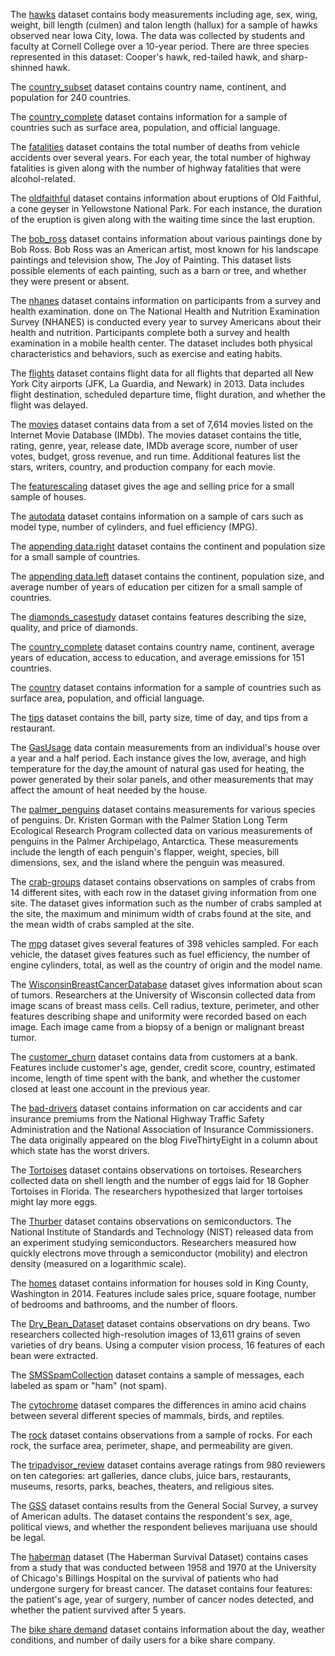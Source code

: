 The [hawks](https://github.com/mh2t/DS5110/blob/main/data/hawks.csv) dataset contains body measurements including age, sex, wing, weight, bill length (culmen) and talon length (hallux) for a sample of hawks observed near Iowa City, Iowa. The data was collected by students and faculty at Cornell College over a 10-year period. There are three species represented in this dataset: Cooper's hawk, red-tailed hawk, and sharp-shinned hawk.

The [country_subset](https://github.com/mh2t/DS5110/blob/main/data/country_subset.csv) dataset contains country name, continent, and population for 240 countries.

The [country_complete](https://github.com/mh2t/DS5110/blob/main/data/country_complete.csv) dataset contains information for a sample of countries such as surface area, population, and official language.

The [fatalities](https://github.com/mh2t/DS5110/blob/main/data/fatalities.csv) dataset contains the total number of deaths from vehicle accidents over several years. For each year, the total number of highway fatalities is given along with the number of highway fatalities that were alcohol-related.

The [oldfaithful](https://github.com/mh2t/DS5110/blob/main/data/oldfaithful.csv) dataset contains information about eruptions of Old Faithful, a cone geyser in Yellowstone National Park. For each instance, the duration of the eruption is given along with the waiting time since the last eruption.

The [bob_ross](https://github.com/mh2t/DS5110/blob/main/data/bob_ross.csv) dataset contains information about various paintings done by Bob Ross. Bob Ross was an American artist, most known for his landscape paintings and television show, The Joy of Painting. This dataset lists possible elements of each painting, such as a barn or tree, and whether they were present or absent.

The [nhanes](https://github.com/mh2t/DS5110/blob/main/data/nhanes.csv) dataset contains information on participants from a survey and health examination. done on The National Health and Nutrition Examination Survey (NHANES) is conducted every year to survey Americans about their health and nutrition. Participants complete both a survey and health examination in a mobile health center. The dataset includes both physical characteristics and behaviors, such as exercise and eating habits.

The [flights](https://github.com/mh2t/DS5110/blob/main/data/flights.csv) dataset contains flight data for all flights that departed all New York City airports (JFK, La Guardia, and Newark) in 2013. Data includes flight destination, scheduled departure time, flight duration, and whether the flight was delayed.

The [movies](https://github.com/mh2t/DS5110/blob/main/data/movies.csv) dataset contains data from a set of 7,614 movies listed on the Internet Movie Database (IMDb). The movies dataset contains the title, rating, genre, year, release date, IMDb average score, number of user votes, budget, gross revenue, and run time. Additional features list the stars, writers, country, and production company for each movie.

The [featurescaling](https://github.com/mh2t/DS5110/blob/main/data/featurescaling.csv) dataset gives the age and selling price for a small sample of houses.

The [autodata](https://github.com/mh2t/DS5110/blob/main/data/autodata.csv) dataset contains information on a sample of cars such as model type, number of cylinders, and fuel efficiency (MPG).

The [appending data.right](https://github.com/mh2t/DS5110/blob/main/data/appending-data-right.csv) dataset contains the continent and population size for a small sample of countries.

The [appending data.left](https://github.com/mh2t/DS5110/blob/main/data/appending-data-left.csv) dataset contains the continent, population size, and average number of years of education per citizen for a small sample of countries.

The [diamonds_casestudy](https://github.com/mh2t/DS5110/blob/main/data/diamonds_casestudy.csv) dataset contains features describing the size, quality, and price of diamonds.

The [country_complete](https://github.com/mh2t/DS5110/blob/main/data/country_complete.csv) dataset contains country name, continent, average years of education, access to education, and average emissions for 151 countries.

The [country](https://github.com/mh2t/DS5110/blob/main/data/country.csv) dataset contains information for a sample of countries such as surface area, population, and official language.

The [tips](https://github.com/mh2t/DS5110/blob/main/data/tips.csv) dataset contains the bill, party size, time of day, and tips from a restaurant.

The [GasUsage](https://github.com/mh2t/DS5110/blob/main/data/GasUsage.csv) data contain measurements from an individual's house over a year and a half period. Each instance gives the low, average, and high temperature for the day,the amount of natural gas used for heating, the power generated by their solar panels, and other measurements that may affect the amount of heat needed by the house.

The [palmer_penguins](https://github.com/mh2t/DS5110/blob/main/data/palmer_penguins.csv) dataset contains measurements for various species of penguins. Dr. Kristen Gorman with the Palmer Station Long Term Ecological Research Program collected data on various measurements of penguins in the Palmer Archipelago, Antarctica. These measurements include the length of each penguin's flapper, weight, species, bill dimensions, sex, and the island where the penguin was measured.

The [crab-groups](https://github.com/mh2t/DS5110/blob/main/data/crab-groups.csv) dataset contains observations on samples of crabs from 14 different sites, with each row in the dataset giving information from one site. The dataset gives information such as the number of crabs sampled at the site, the maximum and minimum width of crabs found at the site, and the mean width of crabs sampled at the site.

The [mpg](https://github.com/mh2t/DS5110/blob/main/data/mpg.csv) dataset gives several features of 398 vehicles sampled. For each vehicle, the dataset gives features such as fuel efficiency, the number of engine cylinders, total, as well as the country of origin and the model name.

The [WisconsinBreastCancerDatabase](https://github.com/mh2t/DS5110/blob/main/data/WisconsinBreastCancerDatabase.csv) dataset gives information about scan of tumors. Researchers at the University of Wisconsin collected data from image scans of breast mass cells. Cell radius, texture, perimeter, and other features describing shape and uniformity were recorded based on each image. Each image came from a biopsy of a benign or malignant breast tumor.

The [customer_churn](https://github.com/mh2t/DS5110/blob/main/data/customer_churn.csv) dataset contains data from customers at a bank. Features include customer's age, gender, credit score, country, estimated income, length of time spent with the bank, and whether the customer closed at least one account in the previous year.

The [bad-drivers](https://github.com/mh2t/DS5110/blob/main/data/bad-drivers.csv) dataset contains information on car accidents and car insurance premiums from the National Highway Traffic Safety Administration and the National Association of Insurance Commissioners. The data originally appeared on the blog FiveThirtyEight in a column about which state has the worst drivers.

The [Tortoises](https://github.com/mh2t/DS5110/blob/main/data/Tortoises.csv) dataset contains observations on tortoises. Researchers collected data on shell length and the number of eggs laid for 18 Gopher Tortoises in Florida. The researchers hypothesized that larger tortoises might lay more eggs.

The [Thurber](https://github.com/mh2t/DS5110/blob/main/data/Thurber.csv) dataset contains observations on semiconductors. The National Institute of Standards and Technology (NIST) released data from an experiment studying semiconductors. Researchers measured how quickly electrons move through a semiconductor (mobility) and electron density (measured on a logarithmic scale).

The [homes](https://github.com/mh2t/DS5110/blob/main/data/homes.csv) dataset contains information for houses sold in King County, Washington in 2014. Features include sales price, square footage, number of bedrooms and bathrooms, and the number of floors.

The [Dry_Bean_Dataset](https://github.com/mh2t/DS5110/blob/main/data/Dry_Bean_Dataset.csv) dataset contains observations on dry beans. Two researchers collected high-resolution images of 13,611 grains of seven varieties of dry beans. Using a computer vision process, 16 features of each bean were extracted.

The [SMSSpamCollection](https://github.com/mh2t/DS5110/blob/main/data/SMSSpamCollection.csv) dataset contains a sample of messages, each labeled as spam or "ham" (not spam).

The [cytochrome](https://github.com/mh2t/DS5110/blob/main/data/cytochrome.csv) dataset compares the differences in amino acid chains between several different species of mammals, birds, and reptiles.

The [rock](https://github.com/mh2t/DS5110/blob/main/data/rock.csv) dataset contains observations from a sample of rocks. For each rock, the surface area, perimeter, shape, and permeability are given.

The [tripadvisor_review](https://github.com/mh2t/DS5110/blob/main/data/tripadvisor_review.csv) dataset contains average ratings from 980 reviewers on ten categories: art galleries, dance clubs, juice bars, restaurants, museums, resorts, parks, beaches, theaters, and religious sites.

The [GSS](https://github.com/mh2t/DS5110/blob/main/data/gss.csv) dataset contains results from the General Social Survey, a survey of American adults. The dataset contains the respondent's sex, age, political views, and whether the respondent believes marijuana use should be legal.

The [haberman](https://github.com/mh2t/DS5110/blob/main/data/haberman.csv) dataset (The Haberman Survival Dataset) contains cases from a study that was conducted between 1958 and 1970 at the University of Chicago's Billings Hospital on the survival of patients who had undergone surgery for breast cancer. The dataset contains four features: the patient's age, year of surgery, number of cancer nodes detected, and whether the patient survived after 5 years.

The [bike share demand](https://github.com/mh2t/DS5110/blob/main/data/bike_share_day.csv) dataset contains information about the day, weather conditions, and number of daily users for a bike share company.
